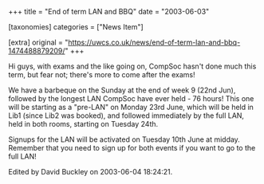 +++
title = "End of term LAN and BBQ"
date = "2003-06-03"

[taxonomies]
categories = ["News Item"]

[extra]
original = "https://uwcs.co.uk/news/end-of-term-lan-and-bbq-1474488879209/"
+++

Hi guys, with exams and the like going on, CompSoc hasn't done much this term, but fear not; there's more to come after the exams\!

We have a barbeque on the Sunday at the end of week 9 (22nd Jun), followed by the longest LAN CompSoc have ever held - 76 hours\! This one will be starting as a "pre-LAN" on Monday 23rd June, which will be held in Lib1 (since Lib2 was booked), and followed immediately by the full LAN, held in both rooms, starting on Tuesday 24th.

Signups for the LAN will be activated on Tuesday 10th June at midday. Remember that you need to sign up for both events if you want to go to the full LAN\!

Edited by David Buckley on 2003-06-04 18:24:21.

